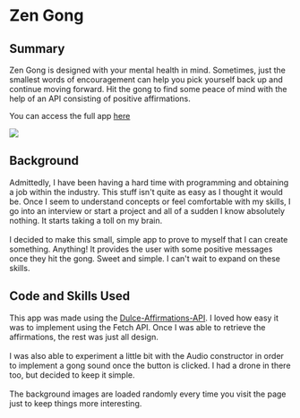 <h1>Zen Gong</h1>

<h2>Summary</h2>

<p>Zen Gong is designed with your mental health in mind. Sometimes, just the smallest words of encouragement can help you pick yourself back up and continue moving forward. Hit the gong to find some peace of mind with the help of an API consisting of positive affirmations.</p>

<p>You can access the full app <a href="https://danielrezz.github.io/zen-gong/">here</a></p>

<img src="Screen Shot 2021-09-03 at 2.42.23 PM.png"> 

<h2>Background</h2>

<p>Admittedly, I have been having a hard time with programming and obtaining a job within the industry. This stuff isn't quite as easy as I thought it would be. Once I seem to understand concepts or feel comfortable with my skills, I go into an interview or start a project and all of a sudden I know absolutely nothing. It starts taking a toll on my brain.
<br>
<br>
I decided to make this small, simple app to prove to myself that I can create something. Anything! It provides the user with some positive messages once they hit the gong. Sweet and simple. I can't wait to expand on these skills.
</p>

<h2>Code and Skills Used</h2>

<p>This app was made using the <a href="https://github.com/misselliev/affirmations-api">Dulce-Affirmations-API</a>. I loved how easy it was to implement using the Fetch API. Once I was able to retrieve the affirmations, the rest was just all design.
<br>
<br>
I was also able to experiment a little bit with the Audio constructor in order to implement a gong sound once the button is clicked. I had a drone in there too, but decided to keep it simple.
<br>
<br>
The background images are loaded randomly every time you visit the page just to keep things more interesting.
</p>